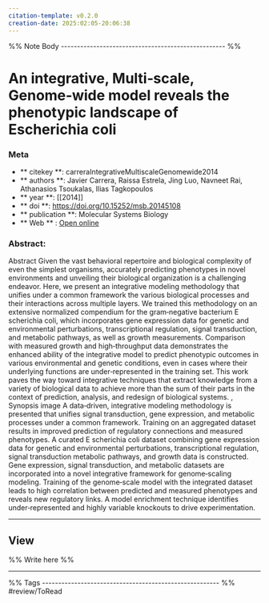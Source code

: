```yaml
---
citation-template: v0.2.0
creation-date: 2025:02:05-20:06:38
---
```


%% Note Body --------------------------------------------------- %%
# An integrative, Multi‐scale, Genome‐wide model reveals the phenotypic landscape of Escherichia coli

### Meta
- ** citekey **: carreraIntegrativeMultiscaleGenomewide2014
- ** authors **: Javier Carrera, Raissa Estrela, Jing Luo, Navneet Rai, Athanasios Tsoukalas, Ilias Tagkopoulos
- ** year **: [[2014]]
- ** doi **: https://doi.org/10.15252/msb.20145108
- ** publication **: Molecular Systems Biology
- ** Web ** : [Open online](https://www.embopress.org/doi/10.15252/msb.20145108)


### Abstract:
Abstract Given the vast behavioral repertoire and biological complexity of even the simplest organisms, accurately predicting phenotypes in novel environments and unveiling their biological organization is a challenging endeavor. Here, we present an integrative modeling methodology that unifies under a common framework the various biological processes and their interactions across multiple layers. We trained this methodology on an extensive normalized compendium for the gram‐negative bacterium E scherichia coli, which incorporates gene expression data for genetic and environmental perturbations, transcriptional regulation, signal transduction, and metabolic pathways, as well as growth measurements. Comparison with measured growth and high‐throughput data demonstrates the enhanced ability of the integrative model to predict phenotypic outcomes in various environmental and genetic conditions, even in cases where their underlying functions are under‐represented in the training set. This work paves the way toward integrative techniques that extract knowledge from a variety of biological data to achieve more than the sum of their parts in the context of prediction, analysis, and redesign of biological systems. , Synopsis image A data‐driven, integrative modeling methodology is presented that unifies signal transduction, gene expression, and metabolic processes under a common framework. Training on an aggregated dataset results in improved prediction of regulatory connections and measured phenotypes. A curated E scherichia coli dataset combining gene expression data for genetic and environmental perturbations, transcriptional regulation, signal transduction metabolic pathways, and growth data is constructed. Gene expression, signal transduction, and metabolic datasets are incorporated into a novel integrative framework for genome‐scaling modeling. Training of the genome‐scale model with the integrated dataset leads to high correlation between predicted and measured phenotypes and reveals new regulatory links. A model enrichment technique identifies under‐represented and highly variable knockouts to drive experimentation.

___

## View

%% Write here %%





___
%% Tags  ------------------------------------------------------- %%
#review/ToRead